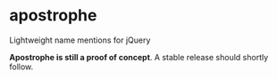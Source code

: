 # apostrophe

Lightweight name mentions for jQuery

**Apostrophe is still a proof of concept**. A stable release should shortly follow.